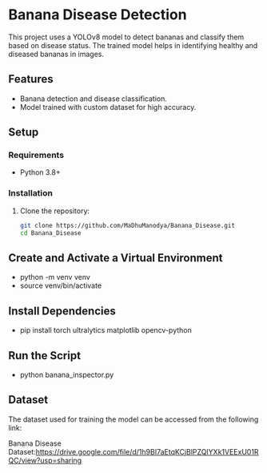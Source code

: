 # Banana Disease Detection

This project uses a YOLOv8 model to detect bananas and classify them based on disease status. The trained model helps in identifying healthy and diseased bananas in images.

## Features
- Banana detection and disease classification.
- Model trained with custom dataset for high accuracy.

## Setup
### Requirements
- Python 3.8+

### Installation
1. Clone the repository:
   ```bash
   git clone https://github.com/MaDhuManodya/Banana_Disease.git
   cd Banana_Disease

## Create and Activate a Virtual Environment
 - python -m venv venv
 - source venv/bin/activate

## Install Dependencies

- pip install torch ultralytics matplotlib opencv-python

## Run the Script
 - python banana_inspector.py

## Dataset
The dataset used for training the model can be accessed from the following link:

Banana Disease Dataset:https://drive.google.com/file/d/1h9BI7aEtqKCjBlPZQIYXk1VEExU01RQC/view?usp=sharing
